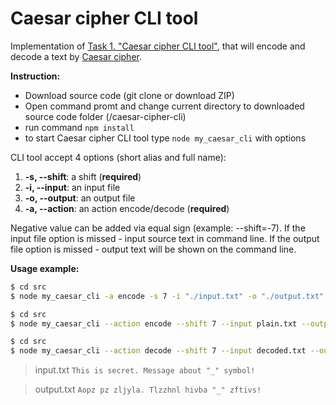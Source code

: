 # Caesar cipher CLI tool

Implementation of [Task 1. "Caesar cipher CLI tool"](https://github.com/KostyaKulak/CaesarCipher/blob/master/README.md#task-1-caesar-cipher-cli-tool), that will encode and decode a text by [Caesar cipher](https://en.wikipedia.org/wiki/Caesar_cipher).

**Instruction:**

- Download source code (git clone or download ZIP)
- Open command promt and change current directory to downloaded source code folder (/caesar-cipher-cli)
- run command ```npm install```
- to start Caesar cipher CLI tool type ```node my_caesar_cli``` with options

CLI tool accept 4 options (short alias and full name):

1.  **-s, --shift**: a shift (**required**)
2.  **-i, --input**: an input file
3.  **-o, --output**: an output file
4.  **-a, --action**: an action encode/decode (**required**)

Negative value can be added via equal sign (example: --shift=-7). If the input file option is missed - input source text in command line. If the output file option is missed - output text will be shown on the command line.

**Usage example:**

```bash
$ cd src
$ node my_caesar_cli -a encode -s 7 -i "./input.txt" -o "./output.txt"
```

```bash
$ cd src
$ node my_caesar_cli --action encode --shift 7 --input plain.txt --output encoded.txt
```

```bash
$ cd src
$ node my_caesar_cli --action decode --shift 7 --input decoded.txt --output plain.txt
```

> input.txt
> `This is secret. Message about "_" symbol!`

> output.txt
> `Aopz pz zljyla. Tlzzhnl hivba "_" zftivs!`
